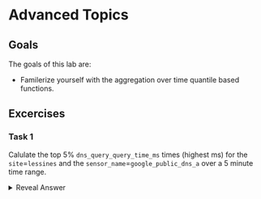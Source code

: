 # Advanced Topics
## Goals
The goals of this lab are:
* Familerize yourself with the aggregation over time quantile based functions.


## Excercises
### Task 1
Calulate the top 5% `dns_query_query_time_ms` times (highest ms) for the `site`=`lessines` and the `sensor_name`=`google_public_dns_a` over a 5 minute time range.
<details>
  <summary>Reveal Answer</summary>
  
```
quantile_over_time(0.95, dns_query_query_time_ms{site="lessines",sensor_name="google_public_dns_a"}[5m])
```
</details>